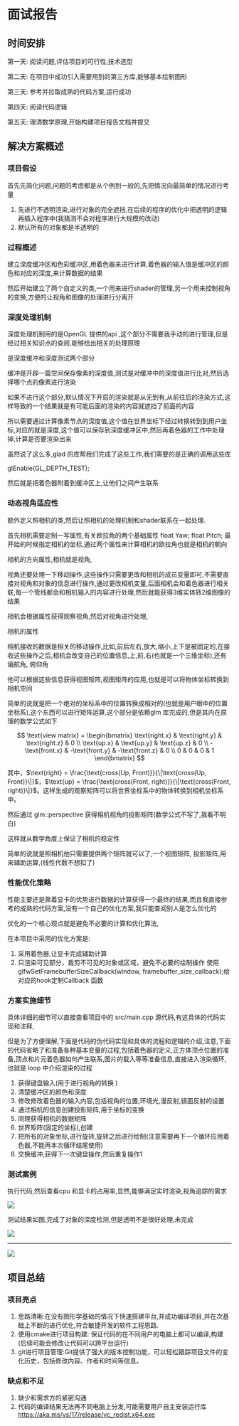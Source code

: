 # 面试报告

## 时间安排

第一天: 阅读问题,评估项目的可行性,技术选型

第二天: 在项目中成功引入需要用到的第三方库,能够基本绘制图形

第三天: 参考并拉取成熟的代码方案,运行成功

第四天: 阅读代码逻辑

第五天: 理清数学原理,开始构建项目报告文档并提交

## 解决方案概述

### 项目假设

首先先简化问题,问题的考虑都是从个例到一般的,先把情况向最简单的情况进行考量

1. 先进行不透明渲染,进行对象的完全遮挡,在后续的程序的优化中把透明的逻辑再插入程序中(我猜测不会对程序进行大规模的改动)
2. 默认所有的对象都是半透明的

### 过程概述

建立深度缓冲区和色彩缓冲区,用着色器来进行计算,着色器的输入值是缓冲区的颜色和对应的深度,来计算数据的结果

然后开始建立了两个自定义的类,一个用来进行shader的管理,另一个用来控制视角的变换,方便的让视角和图像的处理进行分离开



### 深度处理机制

深度处理机制用的是OpenGL 提供的api ,这个部分不需要我手动的进行管理,但是经过相关知识点的查阅,能够给出相关的处理原理


是深度缓冲和深度测试两个部分

缓冲是开辟一篇空间保存像素的深度值,测试是对缓冲中的深度值进行比对,然后选择哪个点的像素进行渲染

如果不进行这个部分,默认情况下开启的渲染就是从无到有,从前往后的渲染方式,这样导致的一个结果就是有可能后面的渲染的内容就遮挡了前面的内容

所以需要通过计算像素节点的深度值,这个值在世界坐标下经过转换转到到用户坐标,对应的就是深度,这个值可以保存到深度缓冲区中,然后再着色器的工作中处理掉,计算是否要渲染出来

虽然说了这么多,glad 的库帮我们完成了这些工作,我们需要的是正确的调用这些库

glEnable(GL_DEPTH_TEST);

然后就是把着色器附着到缓冲区上,让他们之间产生联系
### 动态视角适应性

额外定义照相机的类,然后让照相机的处理机制和shader联系在一起处理.

首先相机需要定制一写属性,有关欧拉角的两个基础属性  float Yaw;    float Pitch;
最开始的时候指定相机的坐标,通过两个属性来计算相机的欧拉角也就是相机的朝向

相机的方向属性,相机就是视角,

视角还要处理一下移动操作,这些操作只需要更改和相机的成员变量即可,不需要直接对视角和对象的信息进行操作,通过更改相机变量,后面相机会和着色器进行相关联,每一个管线都会和相机输入的内容进行处理,然后就能获得3维实体转2维图像的结果

相机会根据属性获得观察视角,然后对视角进行处理,

相机的属性

相机接收的数据是相关的移动操作,比如,前后左右,放大,缩小,上下是被固定的,在接收这些操作之后,相机会改变自己的位置信息,上,前,右(也就是一个三维坐标),还有偏航角, 俯仰角

他可以根据这些信息获得视图矩阵,视图矩阵的应用,也就是可以将物体坐标转换到相机空间

简单的说就是把一个绝对的坐标系中的位置转换成相对的(也就是用户眼中的位置坐标系),这个东西可以进行矩阵运算,这个部分是依赖glm 库完成的,但是其内在原理的数学公式如下

$$
\text{view matrix} = 
\begin{bmatrix}
    \text{right.x} & \text{right.y} & \text{right.z} & 0 \\
    \text{up.x} & \text{up.y} & \text{up.z} & 0 \\
    -\text{front.x} & -\text{front.y} & -\text{front.z} & 0 \\
    0 & 0 & 0 & 1
\end{bmatrix}
$$

其中，$\text{right} = \frac{\text{cross(Up, Front)}}{\|\text{cross(Up, Front)}\|}$，$\text{up} = \frac{\text{cross(Front, right)}}{\|\text{cross(Front, right)}\|}$。这样生成的观察矩阵可以将世界坐标系中的物体转换到相机坐标系中。

然后通过 
glm::perspective 获得相机视角的投影矩阵(数学公式不写了,我看不明白)


这样就从数学角度上保证了相机的稳定性

简单的说就是照相机他只需要提供两个矩阵就可以了,一个视图矩阵, 投影矩阵,用来辅助运算,(线性代数不想扣了)


### 性能优化策略

性能主要还是靠着显卡的优势进行数据的计算获得一个最终的结果,而且我直接参考的成熟的代码方案,没有一个自己的优化方案,我只能查阅别人是怎么优化的

优化的一个核心观点就是避免不必要的计算和优化算法,

在本项目中采用的优化方案是:
1. 采用着色器,让显卡完成辅助计算
2. 只渲染可见部分，裁剪不可见的对象或区域，避免不必要的绘制操作
   使用     glfwSetFramebufferSizeCallback(window, framebuffer_size_callback);给对应的hook定制Callback 函数

### 方案实施细节

具体详细的细节可以直接查看项目中的 src/main.cpp 源代码,有这具体的代码实现和注释,

但是为了方便理解,下面是代码的伪代码实现和具体的流程和逻辑的介绍,注意,下面的代码省略了和准备各种基本变量的过程,包括着色器的定义,正方体顶点位置的准备,顶点和片元着色器如何产生联系,图片的载入等等准备信息,直接进入渲染循环,也就是 loop 中介绍渲染的过程

1. 获得键盘输入(用于进行视角的转换 )
2. 清楚缓冲区的颜色和深度
3. 修改修改着色器的输入内容,包括视角的位置,环境光,漫反射,镜面反射的设置
4. 通过相机的信息创建投影矩阵,用于坐标的变换
5. 同理获得相机的数据矩阵
6. 世界矩阵(固定的坐标),创建
7. 把所有的对象坐标,进行旋转,旋转之后进行绘制(注意需要再下一个循环应用着色器,不能再本次循环结尾使用)
8. 交换缓冲,获得下一次键盘操作,然后重复操作1 






### 测试案例

执行代码,然后查看cpu 和显卡的占用率,显然,能够满足实时渲染,视角追踪的需求

![](image-2.png)

测试结果如图,完成了对象的深度检测,但是透明不是很好处理,未完成

![](image.png)

---------------------------

![](image-1.png)

## 项目总结

### 项目亮点
1. 思路清晰:在没有图形学基础的情况下快速搭建平台,并成功编译项目,并在次基础上不断的进行优化,符合敏捷开发的软件工程思路.
2. 使用cmake进行项目构建: 保证代码的在不同用户的电脑上都可以编译,构建(后续可能会修改让代码可以跨平台运行)
3. git进行项目管理:Git提供了强大的版本控制功能，可以轻松跟踪项目文件的变化历史，包括修改内容、作者和时间等信息。

### 缺点和不足

1. 缺少和需求方的紧密沟通
2. 代码的编译结果无法再不同电脑上分发,可能需要用户自主安装运行库 https://aka.ms/vs/17/release/vc_redist.x64.exe

